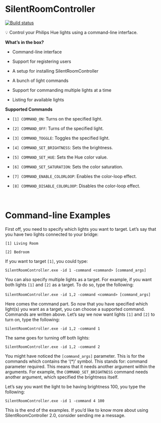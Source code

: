 SilentRoomController
========================
[![Build status](https://ci.appveyor.com/api/projects/status/3n467nvo92t7aoj6?svg=true)](https://ci.appveyor.com/project/keesvv/silentroomcontroller)

💡 Control your Philips Hue lights using a command-line interface.

**What’s in the box?**

-   Command-line interface

-   Support for registering users

-   A setup for installing SilentRoomController

-   A bunch of light commands

-   Support for commanding multiple lights at a time

-   Listing for available lights
 

**Supported Commands**

-   `[1] COMMAND_ON`: Turns on the specified light.

-   `[2] COMMAND_OFF`: Turns of the specified light.

-   `[3] COMMAND_TOGGLE`: Toggles the specified light.

-   `[4] COMMAND_SET_BRIGHTNESS`: Sets the brightness.

-   `[5] COMMAND_SET_HUE`: Sets the Hue color value.

-   `[6] COMMAND_SET_SATURATION`: Sets the color saturation.

-   `[7] COMMAND_ENABLE_COLORLOOP`: Enables the color-loop effect.

-   `[8] COMMAND_DISABLE_COLORLOOP`: Disables the color-loop effect.

 

# Command-line Examples

First off, you need to specify which lights you want to target. Let’s say that
you have two lights connected to your bridge:

`[1] Living Room`

`[2] Bedroom`

If you want to target `[1]`, you could type:

`SilentRoomController.exe -id 1 -command <command> [command_args]`

You can also specify multiple lights as a target. For example, if you want both
lights `[1]` and `[2]` as a target. To do so, type the following:

`SilentRoomController.exe -id 1,2 -command <command> [command_args]` 

Here comes the command part. So now that you have specified which light(s) you
want as a target, you can choose a supported command. Commands are written
above. Let’s say we now want lights `[1]` and `[2]` to turn on, type the
following:

`SilentRoomController.exe -id 1,2 -command 1`

The same goes for turning off both lights:

`SilentRoomController.exe -id 1,2 -command 2`

You might have noticed the `[command_args]` parameter. This is for the commands
which contains the ‘(\*)’ symbol. This stands for: command parameter required.
This means that it needs another argument within the arguments. For example, the
`COMMAND_SET_BRIGHTNESS` command needs another argument, which specified the
brightness itself.

Let’s say you want the light to be having brightness 100, you type the
following:

`SilentRoomController.exe -id 1 -command 4 100`

This is the end of the examples. If you’d like to know more about using
SilentRoomController 2.0, consider sending me a message.

